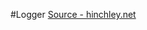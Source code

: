 #Logger
[Source - hinchley.net](http://hinchley.net/2013/11/02/creating-a-key-logger-via-a-global-system-hook-using-powershell/)
